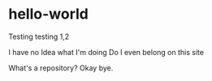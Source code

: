 # hello-world
Testing testing 1,2


I have no Idea what I'm doing
Do I even belong on this site

What's a repository?
Okay bye.
